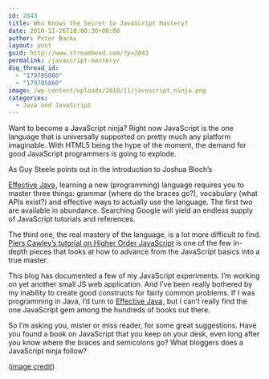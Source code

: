 ```yaml
---
id: 2843
title: Who Knows the Secret to JavaScript Mastery?
date: 2010-11-26T10:00:30+00:00
author: Peter Backx
layout: post
guid: http://www.streamhead.com/?p=2843
permalink: /javascript-mastery/
dsq_thread_id:
  - "179785860"
  - "179785860"
image: /wp-content/uploads/2010/11/javascript_ninja.png
categories:
  - Java and JavaScript
---
```

Want to become a JavaScript ninja? Right now JavaScript is the one language that is universally supported on pretty much any platform imaginable. With HTML5 being the hype of the moment, the demand for good JavaScript programmers is going to explode.

<!--more-->As Guy Steele points out in the introduction to Joshua Bloch&#8217;s 

[Effective Java](http://www.amazon.co.uk/gp/product/0321356683?ie=UTF8&tag=watje-21&linkCode=as2&camp=1634&creative=19450&creativeASIN=0321356683)<img style="border: none !important; margin: 0px !important;" src="http://www.assoc-amazon.co.uk/e/ir?t=watje-21&l=as2&o=2&a=0321356683" border="0" alt="" width="1" height="1" />, learning a new (programming) language requires you to master three things: grammar (where do the braces go?), vocabulary (what APIs exist?) and effective ways to actually use the language. The first two are available in abundance. Searching Google will yield an endless supply of JavaScript tutorials and references.

The third one, the real mastery of the language, is a lot more difficult to find. <a title="Higher Order Javascript" href="http://www.bofh.org.uk/2010/11/18/higher-order-javascript" target="_blank">Piers Cawley&#8217;s tutorial on Higher Order JavaScript</a> is one of the few in-depth pieces that looks at how to advance from the JavaScript basics into a true master.

This blog has documented a few of my JavaScript experiments. I&#8217;m working on yet another small JS web application. And I&#8217;ve been really bothered by my inability to create good constructs for fairly common problems. If I was programming in Java, I&#8217;d turn to [Effective Java](http://www.amazon.co.uk/gp/product/0321356683?ie=UTF8&tag=watje-21&linkCode=as2&camp=1634&creative=19450&creativeASIN=0321356683)<img style="border: none !important; margin: 0px !important;" src="http://www.assoc-amazon.co.uk/e/ir?t=watje-21&l=as2&o=2&a=0321356683" border="0" alt="" width="1" height="1" />, but I can&#8217;t really find the one JavaScript gem among the hundreds of books out there.

So I&#8217;m asking you, mister or miss reader, for some great suggestions. Have you found a book on JavaScript that you keep on your desk, even long after you know where the braces and semicolons go? What bloggers does a JavaScript ninja follow?

(<a title="Crocheted Ninja" href="http://www.flickr.com/photos/cole007/2981172272/" target="_blank">image credit</a>)

<!-- AddThis Advanced Settings generic via filter on the_content -->

<!-- AddThis Share Buttons generic via filter on the_content -->